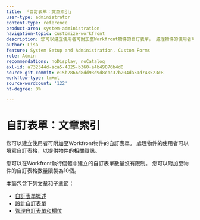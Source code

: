 ```yaml
---
title: 「自訂表單：文章索引」
user-type: administrator
content-type: reference
product-area: system-administration
navigation-topic: customize-workfront
description: 您可以建立使用者可附加至Workfront物件的自訂表單。 處理物件的使用者可以填寫自訂表格，以提供物件的相關資訊。
author: Lisa
feature: System Setup and Administration, Custom Forms
role: Admin
recommendations: noDisplay, noCatalog
exl-id: a732344d-aca5-4825-b360-a4b49076b4d0
source-git-commit: e15b2866d8dd93d9d8cbc37b204da51d748523c8
workflow-type: tm+mt
source-wordcount: '122'
ht-degree: 0%

---
```


# 自訂表單：文章索引

<!-- Audited: 1/2024 -->

您可以建立使用者可附加至Workfront物件的自訂表單。 處理物件的使用者可以填寫自訂表格，以提供物件的相關資訊。

您可以在Workfront執行個體中建立的自訂表單數量沒有限制。 您可以附加至物件的自訂表格數量限製為10個。

本節包含下列文章和子章節：

* [自訂表單概述](../../../administration-and-setup/customize-workfront/create-manage-custom-forms/custom-forms-overview.md)
* [設計自訂表單](/help/quicksilver/administration-and-setup/customize-workfront/create-manage-custom-forms/form-designer/design-a-form/design-a-form-toc.md)
* [管理自訂表單和欄位](/help/quicksilver/administration-and-setup/customize-workfront/create-manage-custom-forms/manage-custom-forms-toc.md)
